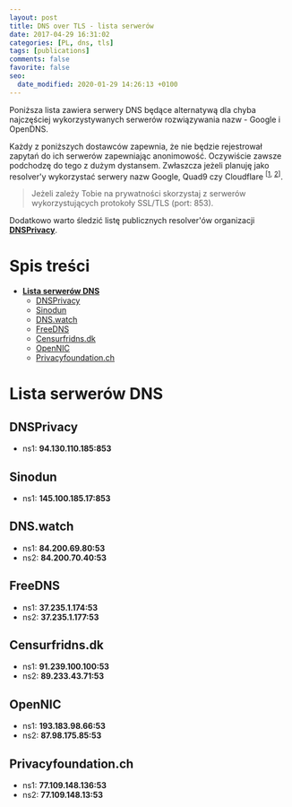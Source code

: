 ```yaml
---
layout: post
title: DNS over TLS - lista serwerów
date: 2017-04-29 16:31:02
categories: [PL, dns, tls]
tags: [publications]
comments: false
favorite: false
seo:
  date_modified: 2020-01-29 14:26:13 +0100
---
```


Poniższa lista zawiera serwery DNS będące alternatywą dla chyba najczęściej wykorzystywanych serwerów rozwiązywania nazw - Google i OpenDNS.

Każdy z poniższych dostawców zapewnia, że nie będzie rejestrował zapytań do ich serwerów zapewniając anonimowość. Oczywiście zawsze podchodzę do tego z dużym dystansem. Zwłaszcza jeżeli planuję jako resolver'y wykorzystać serwery nazw Google, Quad9 czy Cloudflare <sup>[[1](https://www.reddit.com/r/privacy/comments/88qyf1/9999_vs_1111_dns_resolvers/), [2](https://www.reddit.com/r/sevengali/comments/8fy15e/dns_cloudflare_quad9_etc/)]</sup>.

  > Jeżeli zależy Tobie na prywatności skorzystaj z serwerów wykorzystujących protokoły SSL/TLS (port: 853).

Dodatkowo warto śledzić listę publicznych resolver'ów organizacji **[DNSPrivacy](https://dnsprivacy.org/wiki/display/DP/DNS+Privacy+Test+Servers)**.

# Spis treści

- **[Lista serwerów DNS](#lista-serwerów-dns)**
  * [DNSPrivacy](#dnsprivacy)
  * [Sinodun](#sinodun)
  * [DNS.watch](#dnswatch)
  * [FreeDNS](#freedns)
  * [Censurfridns.dk](#censurfridnsdk)
  * [OpenNIC](#opennic)
  * [Privacyfoundation.ch](#privacyfoundationch)

# Lista serwerów DNS

## DNSPrivacy

- ns1: **94.130.110.185:853**

## Sinodun

- ns1: **145.100.185.17:853**

## DNS.watch

- ns1: **84.200.69.80:53**
- ns2: **84.200.70.40:53**

## FreeDNS

- ns1: **37.235.1.174:53**
- ns2: **37.235.1.177:53**

## Censurfridns.dk

- ns1: **91.239.100.100:53**
- ns2: **89.233.43.71:53**

## OpenNIC

- ns1: **193.183.98.66:53**
- ns2: **87.98.175.85:53**

## Privacyfoundation.ch

- ns1: **77.109.148.136:53**
- ns2: **77.109.148.13:53**
